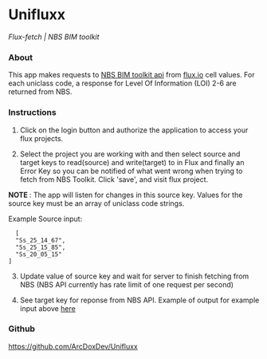 # Unifluxx
_Flux-fetch | NBS BIM toolkit_

### About

This app makes requests to [NBS BIM toolkit api](https://toolkit.thenbs.com/articles/for-software-developers/) from [flux.io](https://flux.io/) cell values. For each uniclass code, a response for Level Of Information (LOI) 2-6 are returned from NBS.

### Instructions

1.  Click on the login button and authorize the application to access your flux projects.

2.  Select the project you are working with and then select source and target keys to read(source) and write(target) to in Flux and finally an Error Key so you can be notified of what went wrong when trying to fetch from NBS Toolkit. Click 'save', and visit flux project.

 <b> NOTE </b> : The app will listen for changes in this source key. Values for the source key must be an array of uniclass code strings.

 Example Source input:

   ```
     [
     "Ss_25_14_67",
     "Ss_25_15_85",
     "Ss_20_05_15"
   ]
   ```

3. Update value of source key and wait for server to finish fetching from NBS (NBS API currently has rate limit of one request per second)

4. See target key for reponse from NBS API. Example of output for example input above [here](https://gist.github.com/bigdoods/5988cf3a178c259029bf38527fad734e)


### Github

https://github.com/ArcDoxDev/Unifluxx


